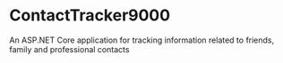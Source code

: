 # ContactTracker9000
An ASP.NET Core application for tracking information related to friends, family and professional contacts
